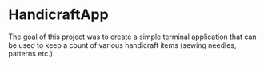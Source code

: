 # HandicraftApp
The goal of this project was to create a simple terminal application that can be used to keep a count of various handicraft items (sewing needles, patterns etc.).

